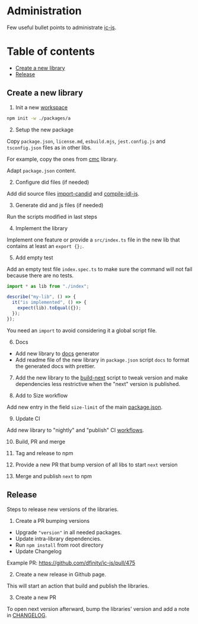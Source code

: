 # Administration

Few useful bullet points to administrate [ic-js](https://github.com/dfinity/ic-js).

# Table of contents

- [Create a new library](#create-a-new-library)
- [Release](#release)

## Create a new library

1. Init a new [workspace](https://docs.npmjs.com/cli/v7/using-npm/workspaces)

```bash
npm init -w ./packages/a
```

2. Setup the new package

Copy `package.json`, `license.md`, `esbuild.mjs`, `jest.config.js` and `tsconfig.json` files as in other libs.

For example, copy the ones from [cmc](https://github.com/dfinity/ic-js/tree/main/packages/cmc) library.

Adapt `package.json` content.

2. Configure did files (if needed)

Add did source files [import-candid](./scripts/import-candid) and [compile-idl-js](./scripts/compile-idl-js).

3. Generate did and js files (if needed)

Run the scripts modified in last steps

4. Implement the library

Implement one feature or provide a `src/index.ts` file in the new lib that contains at least an `export {};`.

5. Add empty test

Add an empty test file `index.spec.ts` to make sure the command will not fail because there are no tests.

```javaScript
import * as lib from "./index";

describe("my-lib", () => {
  it("is implemented", () => {
    expect(lib).toEqual({});
  });
});
```

You need an `import` to avoid considering it a global script file.

6. Docs

- Add new library to [docs](./scripts/docs.js) generator
- Add readme file of the new library in `package.json` script `docs` to format the generated docs with prettier.

7. Add the new library to the [build-next](./scripts/build-next) script to tweak version and make dependencies less restrictive when the "next" version is published.

8. Add to Size workflow

Add new entry in the field `size-limit` of the main [package.json](./package.json).

9. Update CI

Add new library to "nightly" and "publish" CI [workflows](https://github.com/dfinity/ic-js/tree/main/.github/workflows).

10. Build, PR and merge

11. Tag and release to npm

12. Provide a new PR that bump version of all libs to start `next` version

13. Merge and publish `next` to npm

## Release

Steps to release new versions of the libraries.

1. Create a PR bumping versions

- Upgrade `"version"` in all needed packages.
- Update intra-library dependencies.
- Run `npm install` from root directory
- Update Changelog

Example PR: https://github.com/dfinity/ic-js/pull/475

2. Create a new release in Github page.

This will start an action that build and publish the libraries.

3. Create a new PR

To open next version afterward, bump the libraries' version and add a note in [CHANGELOG](./CHANGELOG.md).
